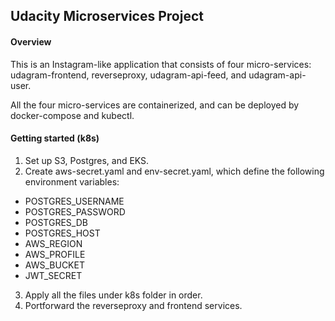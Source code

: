 ## Udacity Microservices Project

#### Overview

This is an Instagram-like application that consists of four micro-services: udagram-frontend, reverseproxy, udagram-api-feed, and udagram-api-user.

All the four micro-services are containerized, and can be deployed by docker-compose and kubectl.

#### Getting started (k8s)

1. Set up S3, Postgres, and EKS.
2. Create aws-secret.yaml and env-secret.yaml, which define the following environment variables:
- POSTGRES_USERNAME
- POSTGRES_PASSWORD
- POSTGRES_DB
- POSTGRES_HOST
- AWS_REGION
- AWS_PROFILE
- AWS_BUCKET
- JWT_SECRET
3. Apply all the files under k8s folder in order.
4. Portforward the reverseproxy and frontend services.
